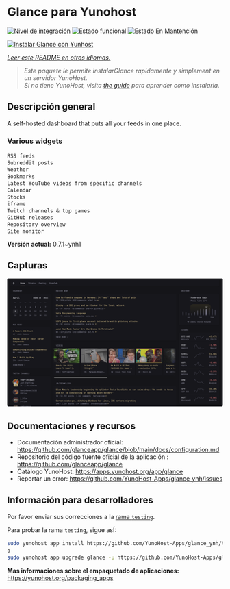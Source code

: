 <!--
Este archivo README esta generado automaticamente<https://github.com/YunoHost/apps/tree/master/tools/readme_generator>
No se debe editar a mano.
-->

# Glance para Yunohost

[![Nivel de integración](https://apps.yunohost.org/badge/integration/glance)](https://ci-apps.yunohost.org/ci/apps/glance/)
![Estado funcional](https://apps.yunohost.org/badge/state/glance)
![Estado En Mantención](https://apps.yunohost.org/badge/maintained/glance)

[![Instalar Glance con Yunhost](https://install-app.yunohost.org/install-with-yunohost.svg)](https://install-app.yunohost.org/?app=glance)

*[Leer este README en otros idiomas.](./ALL_README.md)*

> *Este paquete le permite instalarGlance rapidamente y simplement en un servidor YunoHost.*  
> *Si no tiene YunoHost, visita [the guide](https://yunohost.org/install) para aprender como instalarla.*

## Descripción general

A self-hosted dashboard that puts all your feeds in one place.

### Various widgets

    RSS feeds
    Subreddit posts
    Weather
    Bookmarks
    Latest YouTube videos from specific channels
    Calendar
    Stocks
    iframe
    Twitch channels & top games
    GitHub releases
    Repository overview
    Site monitor


**Versión actual:** 0.7.1~ynh1

## Capturas

![Captura de Glance](./doc/screenshots/screenshot.png)

## Documentaciones y recursos

- Documentación administrador oficial: <https://github.com/glanceapp/glance/blob/main/docs/configuration.md>
- Repositorio del código fuente oficial de la aplicación : <https://github.com/glanceapp/glance>
- Catálogo YunoHost: <https://apps.yunohost.org/app/glance>
- Reportar un error: <https://github.com/YunoHost-Apps/glance_ynh/issues>

## Información para desarrolladores

Por favor enviar sus correcciones a la [rama `testing`](https://github.com/YunoHost-Apps/glance_ynh/tree/testing).

Para probar la rama `testing`, sigue asÍ:

```bash
sudo yunohost app install https://github.com/YunoHost-Apps/glance_ynh/tree/testing --debug
o
sudo yunohost app upgrade glance -u https://github.com/YunoHost-Apps/glance_ynh/tree/testing --debug
```

**Mas informaciones sobre el empaquetado de aplicaciones:** <https://yunohost.org/packaging_apps>
